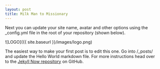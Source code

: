```yaml
---
layout: post
title: Milk Man to Missionary
---
```


Next you can update your site name, avatar and other options using the _config.yml file in the root of your repository (shown below).

![LOGO]({{ site.baseurl }}/images/logo.png)

The easiest way to make your first post is to edit this one. Go into /_posts/ and update the Hello World markdown file. For more instructions head over to the [Jekyll Now repository](https://github.com/barryclark/jekyll-now) on GitHub.